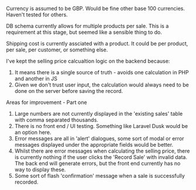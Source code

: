 Currency is assumed to be GBP. Would be fine other base 100 currencies. Haven't tested for others.

DB schema currently allows for multiple products per sale. This is a requirement at this stage,
but seemed like a sensible thing to do.

Shipping cost is currently assciated with a product. It could be per product, per sale, per customer, or something else.

I've kept the selling price calcualtion logic on the backend because:
1. It means there is a single source of truth - avoids one calculation in PHP and another in JS
2. Given we don't trust user input, the calculation would always need to be done on the server before saving the record.

Areas for improvement - Part one
1. Large numbers are not currently displayed in the 'existing sales' table with comma separated thousands.
2. There is no front end / UI testing. Something like Laravel Dusk would be an option here.
3. Error messages are all in 'alert' dialogues, some sort of modal or error messages displayed under the appropriate fields would be better.
4. Whilst there are error messages when calculating the selling price, there is currently nothing if the user clicks the 'Record Sale' with invalid data. The back end will generate errors, but the front end currently has no way to display these. 
5. Some sort of flash 'confirmation' message when a sale is successfully recorded.

